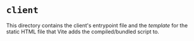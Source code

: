 # `client`

This directory contains the client's entrypoint file and the *template* for the static HTML file that
Vite adds the compiled/bundled script to.